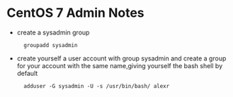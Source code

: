 CentOS 7 Admin Notes
====================

+ create a sysadmin group

        groupadd sysadmin 

+ create yourself a user account with group sysadmin and create a group for your account with the same name,giving yourself the bash shell by default

        adduser -G sysadmin -U -s /usr/bin/bash/ alexr

